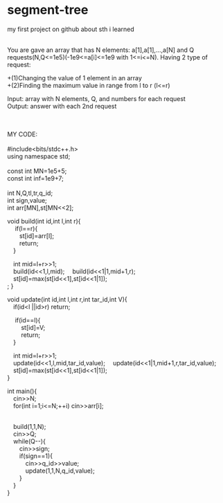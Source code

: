 # segment-tree
my first project on github about sth i learned<br><br>

You are gave an array that has N elements: a[1],a[1],...,a[N] and Q requests(N,Q<=1e5)(-1e9<=a[i]<=1e9 with 1<=i<=N).
Having 2 type of request:

+(1)Changing the value of 1 element in an array<br>
+(2)Finding the maximum value in range from l to r (l<=r)

Input: array with N elements, Q, and numbers for each request<br>
Output: answer with each 2nd request<br><br><br>

MY CODE:<br><br>
#include<bits/stdc++.h><br>
using namespace std;<br><br>
const int MN=1e5+5;<br>
const int inf=1e9+7;<br><br>
int N,Q,tl,tr,q_id;<br>
int sign,value;<br>
int arr[MN],st[MN<<2];<br>

void build(int id,int l,int r){<br>
&emsp; if(l==r){<br>
&emsp;&emsp;st[id]=arr[l];<br>
&emsp;&emsp;return;<br>
&emsp;}<br>

&emsp;int mid=l+r>>1;<br>
&emsp;build(id<<1,l,mid); &emsp;build(id<<1|1,mid+1,r);<br>
&emsp;st[id]=max(st[id<<1],st[id<<1|1]);<br>;
}<br>

void update(int id,int l,int r,int tar_id,int V){<br>
&emsp;if(id<l ||id>r) return;<br>

&emsp; if(id==l){<br>
&emsp;&emsp; st[id]=V;<br>
&emsp;&emsp; return;<br>
&emsp;}<br>

&emsp;int mid=l+r>>1;<br>
&emsp;update(id<<1,l,mid,tar_id,value); &emsp;update(id<<1|1,mid+1,r,tar_id,value);<br>
&emsp;st[id]=max(st[id<<1],st[id<<1|1]);<br>
}<br>

int main(){<br>
  &emsp;cin>>N;<br>
  &emsp;for(int i=1;i<=N;++i) cin>>arr[i];<br><br>

  &emsp;build(1,1,N);<br>
  &emsp;cin>>Q;<br>
  &emsp;while(Q--){<br>
  &emsp;&emsp;cin>>sign;<br>
  &emsp;&emsp;if(sign==1){<br>
  &emsp;&emsp;&emsp;cin>>q_id>>value;<br>
  &emsp;&emsp;&emsp;update(1,1,N,q_id,value);<br>
  &emsp;&emsp;}<br>
  &emsp;}<br>
}
